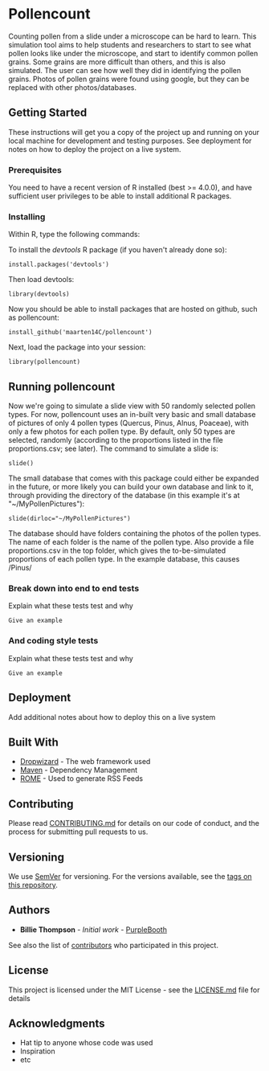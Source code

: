 # Pollencount

Counting pollen from a slide under a microscope can be hard to learn. This simulation tool aims to help students and researchers to start to see what pollen looks like under the microscope, and start to identify common pollen grains. Some grains are more difficult than others, and this is also simulated. The user can see how well they did in identifying the pollen grains. Photos of pollen grains were found using google, but they can be replaced with other photos/databases.

## Getting Started

These instructions will get you a copy of the project up and running on your local machine for development and testing purposes. See deployment for notes on how to deploy the project on a live system.

### Prerequisites

You need to have a recent version of R installed (best >= 4.0.0), and have sufficient user privileges to be able to install additional R packages. 

### Installing

Within R, type the following commands:

To install the $devtools$ R package (if you haven't already done so):
```
install.packages('devtools')
```

Then load devtools:
```
library(devtools)
```

Now you should be able to install packages that are hosted on github, such as pollencount:
```
install_github('maarten14C/pollencount')
```

Next, load the package into your session:
```
library(pollencount)
```

## Running pollencount

Now we're going to simulate a slide view with 50 randomly selected pollen types. For now, pollencount uses an in-built very basic and small database of pictures of only 4 pollen types (Quercus, Pinus, Alnus, Poaceae), with only a few photos for each pollen type. By default, only 50 types are selected, randomly (according to the proportions listed in the file proportions.csv; see later). The command to simulate a slide is:

```
slide()
```

The small database that comes with this package could either be expanded in the future, or more likely you can build your own database and link to it, through providing the directory of the database (in this example it's at "~/MyPollenPictures"):
```
slide(dirloc="~/MyPollenPictures")
```
The database should have folders containing the photos of the pollen types. The name of each folder is the name of the pollen type. Also provide a file proportions.csv in the top folder, which gives the to-be-simulated proportions of each pollen type. In the example database, this causes /Pinus/

### Break down into end to end tests

Explain what these tests test and why

```
Give an example
```

### And coding style tests

Explain what these tests test and why

```
Give an example
```

## Deployment

Add additional notes about how to deploy this on a live system

## Built With

* [Dropwizard](http://www.dropwizard.io/1.0.2/docs/) - The web framework used
* [Maven](https://maven.apache.org/) - Dependency Management
* [ROME](https://rometools.github.io/rome/) - Used to generate RSS Feeds

## Contributing

Please read [CONTRIBUTING.md](https://gist.github.com/PurpleBooth/b24679402957c63ec426) for details on our code of conduct, and the process for submitting pull requests to us.

## Versioning

We use [SemVer](http://semver.org/) for versioning. For the versions available, see the [tags on this repository](https://github.com/your/project/tags). 

## Authors

* **Billie Thompson** - *Initial work* - [PurpleBooth](https://github.com/PurpleBooth)

See also the list of [contributors](https://github.com/your/project/contributors) who participated in this project.

## License

This project is licensed under the MIT License - see the [LICENSE.md](LICENSE.md) file for details

## Acknowledgments

* Hat tip to anyone whose code was used
* Inspiration
* etc

